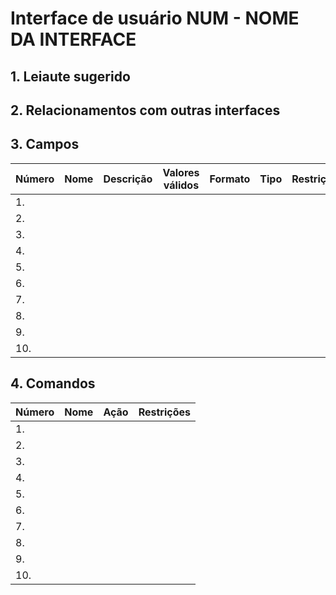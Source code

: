 # Interface de usuário NUM - NOME DA INTERFACE

## 1. Leiaute sugerido


## 2. Relacionamentos com outras interfaces

## 3. Campos

| **Número** | **Nome** | **Descrição** | **Valores válidos** | **Formato** | **Tipo** | **Restrições** |
| --- | --- | --- | --- | --- | --- | --- |
|1. | | | | | | |
|2. | | | | | | |
|3. | | | | | | |
|4. | | | | | | |
|5. | | | | | | |
|6. | | | | | | |
|7. | | | | | | |
|8. | | | | | | |
|9. | | | | | | |
|10. | | | | | | |

## 4. Comandos

| **Número** | **Nome** | **Ação** | **Restrições** |
| --- | --- | --- | --- |
|1. | | | |
|2. | | | |
|3. | | | |
|4. | | | |
|5. | | | |
|6. | | | |
|7. | | | |
|8. | | | |
|9. | | | |
|10. | | | |

